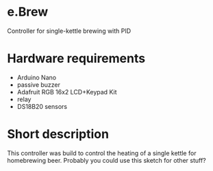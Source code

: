 # e.Brew
Controller for single-kettle brewing with PID
# Hardware requirements
- Arduino Nano
- passive buzzer
- Adafruit RGB 16x2 LCD+Keypad Kit
- relay
- DS18B20 sensors
# Short description
This controller was build to control the heating of a single kettle for homebrewing beer. Probably you could use this sketch for other stuff?
